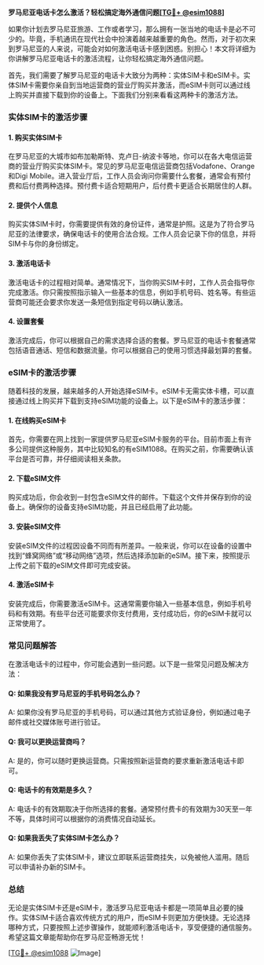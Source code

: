 **罗马尼亚电话卡怎么激活？轻松搞定海外通信问题[[TG💪+ @esim1088](https://t.me/s/esim1088)]**

如果你计划去罗马尼亚旅游、工作或者学习，那么拥有一张当地的电话卡是必不可少的。毕竟，手机通讯在现代社会中扮演着越来越重要的角色。然而，对于初次来到罗马尼亚的人来说，可能会对如何激活电话卡感到困惑。别担心！本文将详细为你讲解罗马尼亚电话卡的激活流程，让你轻松搞定海外通信问题。

首先，我们需要了解罗马尼亚的电话卡大致分为两种：实体SIM卡和eSIM卡。实体SIM卡需要你亲自到当地运营商的营业厅购买并激活，而eSIM卡则可以通过线上购买并直接下载到你的设备上。下面我们分别来看看这两种卡的激活方法。

### 实体SIM卡的激活步骤

#### 1. 购买实体SIM卡
在罗马尼亚的大城市如布加勒斯特、克卢日-纳波卡等地，你可以在各大电信运营商的营业厅购买实体SIM卡。常见的罗马尼亚电信运营商包括Vodafone、Orange和Digi Mobile。进入营业厅后，工作人员会询问你需要什么套餐，通常会有预付费和后付费两种选择。预付费卡适合短期用户，后付费卡更适合长期居住的人群。

#### 2. 提供个人信息
购买实体SIM卡时，你需要提供有效的身份证件，通常是护照。这是为了符合罗马尼亚的法律要求，确保电话卡的使用合法合规。工作人员会记录下你的信息，并将SIM卡与你的身份绑定。

#### 3. 激活电话卡
激活电话卡的过程相对简单。通常情况下，当你购买SIM卡时，工作人员会指导你完成激活。你只需按照指示输入一些基本的信息，例如手机号码、姓名等。有些运营商可能还会要求你发送一条短信到指定号码以确认激活。

#### 4. 设置套餐
激活完成后，你可以根据自己的需求选择合适的套餐。罗马尼亚的电话卡套餐通常包括语音通话、短信和数据流量。你可以根据自己的使用习惯选择最划算的套餐。

### eSIM卡的激活步骤

随着科技的发展，越来越多的人开始选择eSIM卡。eSIM卡无需实体卡槽，可以直接通过线上购买并下载到支持eSIM功能的设备上。以下是eSIM卡的激活步骤：

#### 1. 在线购买eSIM卡
首先，你需要在网上找到一家提供罗马尼亚eSIM卡服务的平台。目前市面上有许多公司提供这种服务，其中比较知名的有eSIM1088。在购买之前，你需要确认该平台是否可靠，并仔细阅读相关条款。

#### 2. 下载eSIM文件
购买成功后，你会收到一封包含eSIM文件的邮件。下载这个文件并保存到你的设备上。确保你的设备支持eSIM功能，并且已经启用了此功能。

#### 3. 安装eSIM文件
安装eSIM文件的过程因设备不同而有所差异。一般来说，你可以在设备的设置中找到“蜂窝网络”或“移动网络”选项，然后选择添加新的eSIM。接下来，按照提示上传之前下载的eSIM文件即可完成安装。

#### 4. 激活eSIM卡
安装完成后，你需要激活eSIM卡。这通常需要你输入一些基本信息，例如手机号码和有效期。有些平台还可能要求你支付费用，支付成功后，你的eSIM卡就可以正常使用了。

### 常见问题解答

在激活电话卡的过程中，你可能会遇到一些问题。以下是一些常见问题及解决方法：

#### Q: 如果我没有罗马尼亚的手机号码怎么办？
A: 如果你没有罗马尼亚的手机号码，可以通过其他方式验证身份，例如通过电子邮件或社交媒体账号进行验证。

#### Q: 我可以更换运营商吗？
A: 是的，你可以随时更换运营商。只需按照新运营商的要求重新激活电话卡即可。

#### Q: 电话卡的有效期是多久？
A: 电话卡的有效期取决于你所选择的套餐。通常预付费卡的有效期为30天至一年不等，具体时间可以根据你的消费情况自动延长。

#### Q: 如果我丢失了实体SIM卡怎么办？
A: 如果你丢失了实体SIM卡，建议立即联系运营商挂失，以免被他人滥用。随后可以申请补办新的SIM卡。

### 总结

无论是实体SIM卡还是eSIM卡，激活罗马尼亚电话卡都是一项简单且必要的操作。实体SIM卡适合喜欢传统方式的用户，而eSIM卡则更加方便快捷。无论选择哪种方式，只要按照上述步骤操作，就能顺利激活电话卡，享受便捷的通信服务。希望这篇文章能帮助你在罗马尼亚畅游无忧！

[[TG💪+ @esim1088](https://t.me/s/esim1088) ![Image](https://i.postimg.cc/4NQfJmqS/Snipaste-2025-05-13-00-14-12.png)]